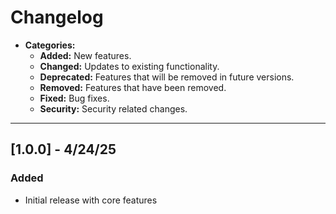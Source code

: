# Changelog

- __Categories:__
  - __Added:__ New features.
  - __Changed:__ Updates to existing functionality.
  - __Deprecated:__ Features that will be removed in future versions.
  - __Removed:__ Features that have been removed.
  - __Fixed:__ Bug fixes.
  - __Security:__ Security related changes.

---

## [1.0.0] - 4/24/25

### Added

- Initial release with core features
